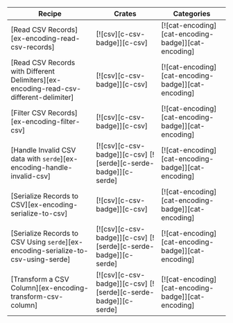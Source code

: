 | Recipe | Crates | Categories |
|--------|--------|------------|
| [Read CSV Records][ex-encoding-read-csv-records] | [![csv][c-csv-badge]][c-csv] | [![cat-encoding][cat-encoding-badge]][cat-encoding] |
| [Read CSV Records with Different Delimiters][ex-encoding-read-csv-different-delimiter] | [![csv][c-csv-badge]][c-csv] | [![cat-encoding][cat-encoding-badge]][cat-encoding] |
| [Filter CSV Records][ex-encoding-filter-csv] | [![csv][c-csv-badge]][c-csv] | [![cat-encoding][cat-encoding-badge]][cat-encoding] |
| [Handle Invalid CSV data with `serde`][ex-encoding-handle-invalid-csv] | [![csv][c-csv-badge]][c-csv] [![serde][c-serde-badge]][c-serde] | [![cat-encoding][cat-encoding-badge]][cat-encoding] |
| [Serialize Records to CSV][ex-encoding-serialize-to-csv] | [![csv][c-csv-badge]][c-csv] | [![cat-encoding][cat-encoding-badge]][cat-encoding] |
| [Serialize Records to CSV Using `serde`][ex-encoding-serialize-to-csv-using-serde] | [![csv][c-csv-badge]][c-csv] [![serde][c-serde-badge]][c-serde] | [![cat-encoding][cat-encoding-badge]][cat-encoding] |
| [Transform a CSV Column][ex-encoding-transform-csv-column] | [![csv][c-csv-badge]][c-csv] [![serde][c-serde-badge]][c-serde] | [![cat-encoding][cat-encoding-badge]][cat-encoding] |

<div class="hidden">
</div>
